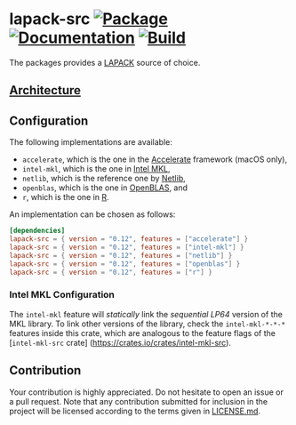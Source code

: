 # lapack-src [![Package][package-img]][package-url] [![Documentation][documentation-img]][documentation-url] [![Build][build-img]][build-url]

The packages provides a [LAPACK] source of choice.

## [Architecture]

## Configuration

The following implementations are available:

* `accelerate`, which is the one in the [Accelerate] framework (macOS only),
* `intel-mkl`, which is the one in [Intel MKL],
* `netlib`, which is the reference one by [Netlib],
* `openblas`, which is the one in [OpenBLAS], and
* `r`, which is the one in [R].


An implementation can be chosen as follows:

```toml
[dependencies]
lapack-src = { version = "0.12", features = ["accelerate"] }
lapack-src = { version = "0.12", features = ["intel-mkl"] }
lapack-src = { version = "0.12", features = ["netlib"] }
lapack-src = { version = "0.12", features = ["openblas"] }
lapack-src = { version = "0.12", features = ["r"] }
```

### Intel MKL Configuration

The `intel-mkl` feature will *statically* link the *sequential LP64* version of
the MKL library. To link other versions of the library, check the `intel-mkl-*-*-*`
features inside this crate, which are analogous to the feature flags of
the [`intel-mkl-src` crate] (https://crates.io/crates/intel-mkl-src).

## Contribution

Your contribution is highly appreciated. Do not hesitate to open an issue or a
pull request. Note that any contribution submitted for inclusion in the project
will be licensed according to the terms given in [LICENSE.md](LICENSE.md).

[architecture]: https://blas-lapack-rs.github.io/architecture
[lapack]: https://en.wikipedia.org/wiki/LAPACK

[accelerate]: https://developer.apple.com/reference/accelerate
[intel mkl]: https://software.intel.com/en-us/mkl
[netlib]: https://www.netlib.org/
[openblas]: https://www.openblas.net/
[r]: https://cran.r-project.org/

[build-img]: https://github.com/blas-lapack-rs/lapack-src/actions/workflows/build.yml/badge.svg
[build-url]: https://github.com/blas-lapack-rs/lapack-src/actions/workflows/build.yml/
[documentation-img]: https://docs.rs/lapack-src/badge.svg
[documentation-url]: https://docs.rs/lapack-src
[package-img]: https://img.shields.io/crates/v/lapack-src.svg
[package-url]: https://crates.io/crates/lapack-src
